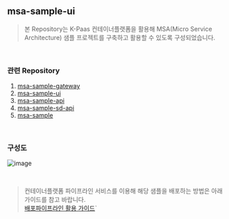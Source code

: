 ## msa-sample-ui

> 본 Repository는 K-Paas 컨테이너플랫폼을 활용해 MSA(Micro Service Architecture) 샘플 프로젝트를 구축하고 활용할 수 있도록 구성되었습니다.

<br>

### 관련 Repository  
1. [msa-sample-gateway](https://github.com/K-PaaS/msa-sample-gateway)  
2. [msa-sample-ui](https://github.com/K-PaaS/msa-sample-ui)  
3. [msa-sample-api](https://github.com/K-PaaS/msa-sample-api)
4. [msa-sample-sd-api](https://github.com/K-PaaS/msa-sample-sd-api)  
5. [msa-sample](https://github.com/K-PaaS/msa-sample)  


<br>

### 구성도
![image](https://github.com/K-PaaS/msa-sample-gateway/assets/67575226/2541af60-7868-4ef5-9a74-6b7758227b10)


<br>

> 컨테이너플랫폼 파이프라인 서비스를 이용해 해당 샘플을 배포하는 방법은 아래 가이드를 참고 바랍니다.  
[배포파이프라인 활용 가이드](https://github.com/K-PaaS/container-platform/blob/master/use-guide/pipeline/cp-pipeline-use-guide.md)`
